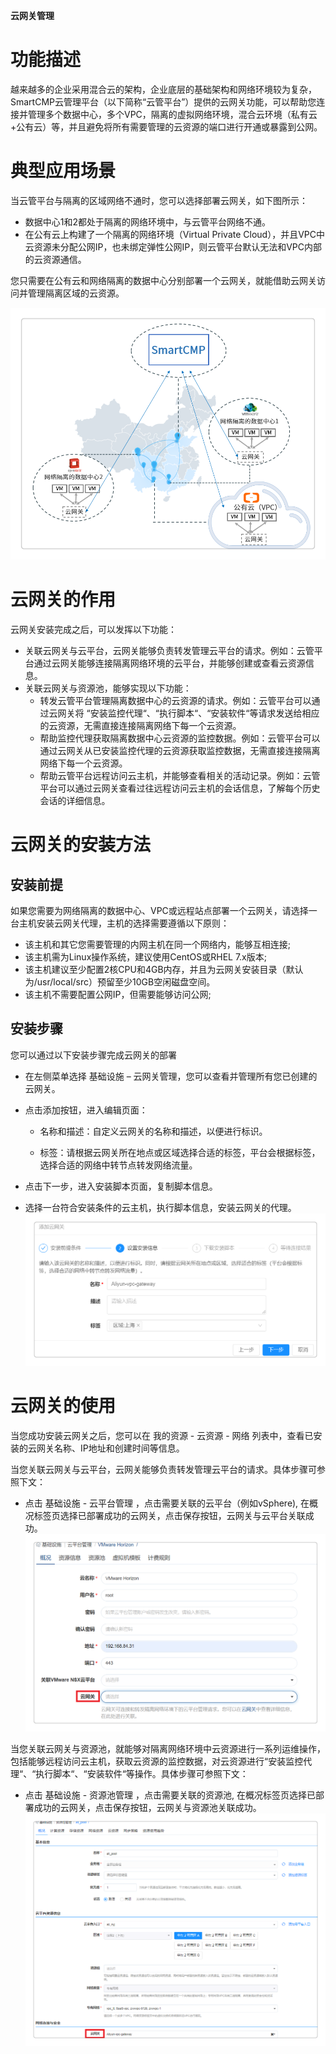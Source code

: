 **云网关管理**
# 功能描述

越来越多的企业采用混合云的架构，企业底层的基础架构和网络环境较为复杂，SmartCMP云管理平台（以下简称“云管平台”）提供的云网关功能，可以帮助您连接并管理多个数据中心，多个VPC，隔离的虚拟网络环境，混合云环境（私有云+公有云）等，并且避免将所有需要管理的云资源的端口进行开通或暴露到公网。

# 典型应用场景

当云管平台与隔离的区域网络不通时，您可以选择部署云网关，如下图所示：

  +  数据中心1和2都处于隔离的网络环境中，与云管平台网络不通。
  +  在公有云上构建了一个隔离的网络环境（Virtual Private Cloud），并且VPC中云资源未分配公网IP，也未绑定弹性公网IP，则云管平台默认无法和VPC内部的云资源通信。

您只需要在公有云和网络隔离的数据中心分别部署一个云网关，就能借助云网关访问并管理隔离区域的云资源。

![CloudGateway](../../picture/Admin/CloudGateway.png)

# 云网关的作用
云网关安装完成之后，可以发挥以下功能：

 + 关联云网关与云平台，云网关能够负责转发管理云平台的请求。例如：云管平台通过云网关能够连接隔离网络环境的云平台，并能够创建或查看云资源信息。
 + 关联云网关与资源池，能够实现以下功能：
    + 转发云管平台管理隔离数据中心的云资源的请求。例如：云管平台可以通过云网关将 “安装监控代理“、“执行脚本“、“安装软件“等请求发送给相应的云资源，无需直接连接隔离网络下每一个云资源。
    + 帮助监控代理获取隔离数据中心云资源的监控数据。例如：云管平台可以通过云网关从已安装监控代理的云资源获取监控数据，无需直接连接隔离网络下每一个云资源。
    + 帮助云管平台远程访问云主机，并能够查看相关的活动记录。例如：云管平台可以通过云网关查看过往远程访问云主机的会话信息，了解每个历史会话的详细信息。


# 云网关的安装方法

## 安装前提

如果您需要为网络隔离的数据中心、VPC或远程站点部署一个云网关，请选择一台主机安装云网关代理，主机的选择需要遵循以下原则：
 + 该主机和其它您需要管理的内网主机在同一个网络内，能够互相连接;
 + 该主机需为Linux操作系统，建议使用CentOS或RHEL 7.x版本;
 + 该主机建议至少配置2核CPU和4GB内存，并且为云网关安装目录（默认为/usr/local/src）预留至少10GB空闲磁盘空间。
 + 该主机不需要配置公网IP，但需要能够访问公网;

## 安装步骤

您可以通过以下安装步骤完成云网关的部署
 
  + 在左侧菜单选择 基础设施 – 云网关管理，您可以查看并管理所有您已创建的云网关。
   
  + 点击添加按钮，进入编辑页面：
     + 名称和描述：自定义云网关的名称和描述，以便进行标识。

     + 标签：请根据云网关所在地点或区域选择合适的标签，平台会根据标签，选择合适的网络中转节点转发网络流量。
  
   + 点击下一步，进入安装脚本页面，复制脚本信息。
      
   + 选择一台符合安装条件的云主机，执行脚本信息，安装云网关的代理。
![添加云网关](../../picture/Admin/添加云网关.PNG)

# 云网关的使用
  
当您成功安装云网关之后，您可以在 我的资源 - 云资源 - 网络 列表中，查看已安装的云网关名称、IP地址和创建时间等信息。

当您关联云网关与云平台，云网关能够负责转发管理云平台的请求。具体步骤可参照下文：

  + 点击 基础设施 - 云平台管理 ，点击需要关联的云平台（例如vSphere), 在概况标签页选择已部署成功的云网关，点击保存按钮，云网关与云平台关联成功。
![云平台网关](../../picture/Admin/云平台网关.png)

当您关联云网关与资源池，就能够对隔离网络环境中云资源进行一系列运维操作，包括能够远程访问云主机，获取云资源的监控数据，对云资源进行“安装监控代理“、“执行脚本“、“安装软件“等操作。具体步骤可参照下文：

 + 点击 基础设施 - 资源池管理 ，点击需要关联的资源池, 在概况标签页选择已部署成功的云网关，点击保存按钮，云网关与资源池关联成功。
![资源池云网关](../../picture/Admin/资源池云网关.PNG)

